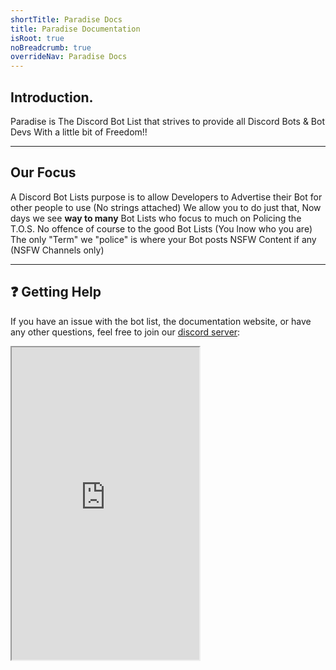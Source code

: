 ```yaml
---
shortTitle: Paradise Docs
title: Paradise Documentation
isRoot: true
noBreadcrumb: true
overrideNav: Paradise Docs
---
```


 ## Introduction.
 Paradise is The Discord Bot List that strives to provide all Discord Bots & Bot Devs With a little bit of Freedom!!

---

 ## Our Focus
 A Discord Bot Lists purpose is to allow Developers to Advertise their Bot for other people to use (No strings attached)
 We allow you to do just that, Now days we see <strong>way to many</strong> Bot Lists who focus to much on Policing the T.O.S. No offence of course to the good Bot Lists (You lnow who you are)
 The only "Term" we "police" is where your Bot posts NSFW Content if any (NSFW Channels only)

---

## ❓ Getting Help

If you have an issue with the bot list, the documentation website, or have any other questions, feel free to join our [discord server](https://discord.gg/ZAgkp2Q):

<Iframe src="https://discordapp.com/widget?id=727615775850102801&theme=dark" height="500" />

